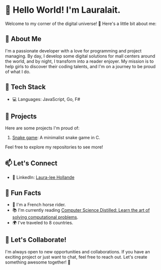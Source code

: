 # 👋 Hello World! I'm Lauralait.

Welcome to my corner of the digital universe! 🚀 Here's a little bit about me:

## 🌟 About Me

I'm a passionate developer with a love for programming and project managing. By day, I develop some digital solutions for mall centers around the world, and by night, I transform into a reader enjoyer. My mission is to help girls to discover their coding talents, and I'm on a journey to be proud of what I do.

## 🔧 Tech Stack

- 💻 Languages: JavaScript, Go, F#
<!--
- 🧰 Frameworks: [Your Frameworks]
- 🚀 Tools: [Your Favorite Tools]
- 🌐 Web Technologies: [Your Web Technologies]
-->

## 🚀 Projects

Here are some projects I'm proud of:

1. [Snake game](https://github.com/lauralait/c-project): A minimalist snake game in C.
<!--
3. [Project 2](Link to Project 2): Brief description.
4. [Project 3](Link to Project 3): Brief description.
-->

Feel free to explore my repositories to see more!

## 📫 Let's Connect

- 💼 LinkedIn: [Laura-lee Hollande](https://www.linkedin.com/in/laura-lee-hollande-278345198/)
<!-- - 🌐 Portfolio: [Your Portfolio Website](https://www.yourportfolio.com) -->

## 🌈 Fun Facts

- 🐎 I'm a French horse rider.
- 📚 I'm currently reading [Computer Science Distilled: Learn the art of solving computational problems](https://www.amazon.com/Computer-Science-Distilled-Computational-Problems/dp/0997316020).
- 🌍 I've traveled to 8 countries.

## 🙌 Let's Collaborate!

I'm always open to new opportunities and collaborations. If you have an exciting project or just want to chat, feel free to reach out. Let's create something awesome together! 🚀

